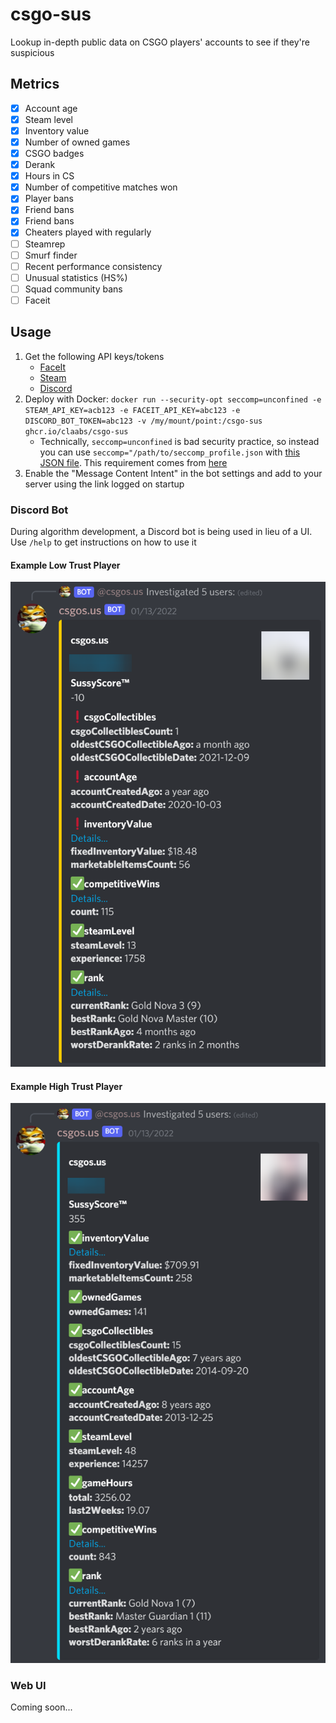 # csgo-sus

Lookup in-depth public data on CSGO players' accounts to see if they're suspicious

## Metrics

- [x] Account age
- [x] Steam level
- [x] Inventory value
- [x] Number of owned games
- [x] CSGO badges
- [x] Derank
- [x] Hours in CS
- [x] Number of competitive matches won
- [x] Player bans
- [x] Friend bans
- [x] Friend bans
- [x] Cheaters played with regularly
- [ ] Steamrep
- [ ] Smurf finder
- [ ] Recent performance consistency
- [ ] Unusual statistics (HS%)
- [ ] Squad community bans
- [ ] Faceit

## Usage

1. Get the following API keys/tokens
   - [FaceIt](https://developers.faceit.com/)
   - [Steam](https://steamcommunity.com/dev/apikey)
   - [Discord](https://discord.com/developers/applications)
1. Deploy with Docker: `docker run --security-opt seccomp=unconfined -e STEAM_API_KEY=acb123 -e FACEIT_API_KEY=abc123 -e DISCORD_BOT_TOKEN=abc123 -v /my/mount/point:/csgo-sus ghcr.io/claabs/csgo-sus`
   - Technically, `seccomp=unconfined` is bad security practice, so instead you can use `seccomp="/path/to/seccomp_profile.json` with [this JSON file](https://github.com/ulixee/secret-agent/blob/main/tools/docker/seccomp_profile.json). This requirement comes from [here](https://github.com/ulixee/secret-agent/blob/main/tools/docker/run-core-server.sh)
1. Enable the "Message Content Intent" in the bot settings and add to your server using the link logged on startup

### Discord Bot

During algorithm development, a Discord bot is being used in lieu of a UI. Use `/help` to get instructions on how to use it

#### Example Low Trust Player

![Example Discord output for a user with low trust](img/low-trust.png)

#### Example High Trust Player

![Example Discord output for a user with high trust](img/high-trust.png)

### Web UI

Coming soon...
